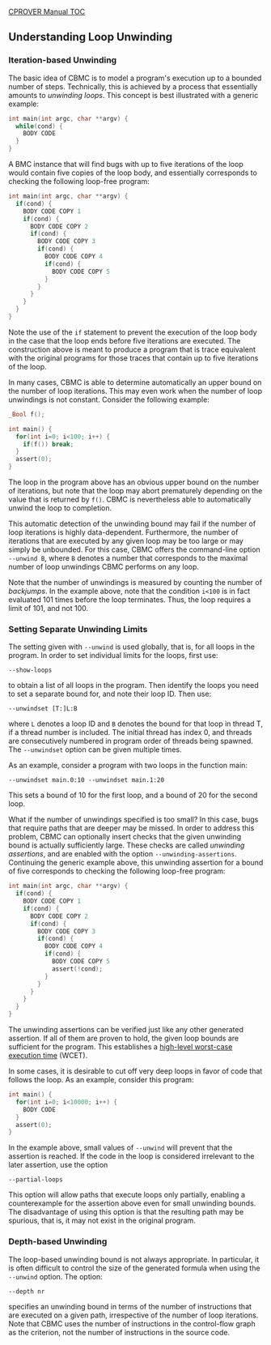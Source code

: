 [CPROVER Manual TOC](../../)

## Understanding Loop Unwinding

### Iteration-based Unwinding

The basic idea of CBMC is to model a program's execution up to a
bounded number of steps. Technically, this is achieved by a process that
essentially amounts to *unwinding loops*. This concept is best
illustrated with a generic example:

```C
int main(int argc, char **argv) {
  while(cond) {
    BODY CODE
  }
}
```

A BMC instance that will find bugs with up to five iterations of the
loop would contain five copies of the loop body, and essentially
corresponds to checking the following loop-free program:

```C
int main(int argc, char **argv) {
  if(cond) {
    BODY CODE COPY 1
    if(cond) {
      BODY CODE COPY 2
      if(cond) {
        BODY CODE COPY 3
        if(cond) {
          BODY CODE COPY 4
          if(cond) {
            BODY CODE COPY 5
          }
        }
      }
    }
  }
}
```

Note the use of the `if` statement to prevent the execution of the loop
body in the case that the loop ends before five iterations are executed.
The construction above is meant to produce a program that is trace
equivalent with the original programs for those traces that contain up
to five iterations of the loop.

In many cases, CBMC is able to determine automatically an upper bound on
the number of loop iterations. This may even work when the number of
loop unwindings is not constant. Consider the following example:

```C
_Bool f();

int main() {
  for(int i=0; i<100; i++) {
    if(f()) break;
  }
  assert(0);
}
```

The loop in the program above has an obvious upper bound on the number
of iterations, but note that the loop may abort prematurely depending on
the value that is returned by `f()`. CBMC is nevertheless able to
automatically unwind the loop to completion.

This automatic detection of the unwinding bound may fail if the number
of loop iterations is highly data-dependent. Furthermore, the number of
iterations that are executed by any given loop may be too large or may
simply be unbounded. For this case, CBMC offers the command-line option
`--unwind B`, where `B` denotes a number that corresponds to the maximal
number of loop unwindings CBMC performs on any loop.

Note that the number of unwindings is measured by counting the number of
*backjumps*. In the example above, note that the condition `i<100` is in
fact evaluated 101 times before the loop terminates. Thus, the loop
requires a limit of 101, and not 100.

### Setting Separate Unwinding Limits

The setting given with `--unwind` is used globally, that is, for all
loops in the program. In order to set individual limits for the loops,
first use:

    --show-loops

to obtain a list of all loops in the program. Then identify the loops
you need to set a separate bound for, and note their loop ID. Then use:

    --unwindset [T:]L:B

where `L` denotes a loop ID and `B` denotes the bound for that loop in thread T,
if a thread number is included. The initial thread has index 0, and threads are
consecutively numbered in program order of threads being spawned. The
`--unwindset` option can be given multiple times.

As an example, consider a program with two loops in the function main:

    --unwindset main.0:10 --unwindset main.1:20

This sets a bound of 10 for the first loop, and a bound of 20 for the
second loop.

What if the number of unwindings specified is too small? In this case,
bugs that require paths that are deeper may be missed. In order to
address this problem, CBMC can optionally insert checks that the given
unwinding bound is actually sufficiently large. These checks are called
*unwinding assertions*, and are enabled with the option
`--unwinding-assertions`. Continuing the generic example above, this
unwinding assertion for a bound of five corresponds to checking the
following loop-free program:

```C
int main(int argc, char **argv) {
  if(cond) {
    BODY CODE COPY 1
    if(cond) {
      BODY CODE COPY 2
      if(cond) {
        BODY CODE COPY 3
        if(cond) {
          BODY CODE COPY 4
          if(cond) {
            BODY CODE COPY 5
            assert(!cond);
          }
        }
      }
    }
  }
}
```

The unwinding assertions can be verified just like any other generated
assertion. If all of them are proven to hold, the given loop bounds are
sufficient for the program. This establishes a [high-level worst-case
execution time](http://en.wikipedia.org/wiki/Worst-case_execution_time)
(WCET).

In some cases, it is desirable to cut off very deep loops in favor of
code that follows the loop. As an example, consider this program:

```C
int main() {
  for(int i=0; i<10000; i++) {
    BODY CODE
  }
  assert(0);
}
```

In the example above, small values of `--unwind` will prevent that the
assertion is reached. If the code in the loop is considered irrelevant
to the later assertion, use the option

    --partial-loops

This option will allow paths that execute loops only partially, enabling
a counterexample for the assertion above even for small unwinding
bounds. The disadvantage of using this option is that the resulting path
may be spurious, that is, it may not exist in the original program.

### Depth-based Unwinding

The loop-based unwinding bound is not always appropriate. In particular,
it is often difficult to control the size of the generated formula when
using the `--unwind` option. The option:

    --depth nr

specifies an unwinding bound in terms of the number of instructions that
are executed on a given path, irrespective of the number of loop
iterations. Note that CBMC uses the number of instructions in the
control-flow graph as the criterion, not the number of instructions in
the source code.

